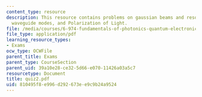 ```yaml
---
content_type: resource
description: This resource contains problems on gaussian beams and resonators, coupled
  waveguide modes, and Polarization of Light.
file: /media/courses/6-974-fundamentals-of-photonics-quantum-electronics-spring-2006/810495f8e996d292673ee9c9b24a9524_quiz2.pdf
file_type: application/pdf
learning_resource_types:
- Exams
ocw_type: OCWFile
parent_title: Exams
parent_type: CourseSection
parent_uid: 39a10e28-ce32-5d66-e070-11426a03a5c7
resourcetype: Document
title: quiz2.pdf
uid: 810495f8-e996-d292-673e-e9c9b24a9524
---
```

